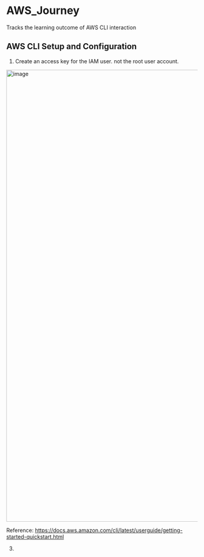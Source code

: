 # AWS_Journey
Tracks the learning outcome of AWS CLI interaction

## AWS CLI Setup and Configuration

1. Create an access key for the IAM user. not the root user account.
<img width="1320" height="1189" alt="image" src="https://github.com/user-attachments/assets/6408121e-3542-433a-af89-07bf48b9e47e" />

Reference:
https://docs.aws.amazon.com/cli/latest/userguide/getting-started-quickstart.html


3. 
